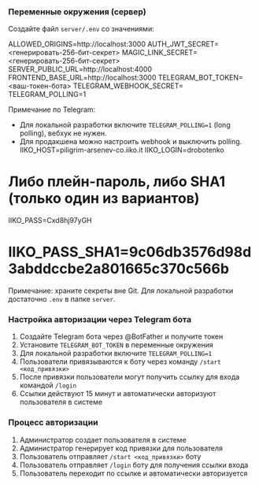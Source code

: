 ### Переменные окружения (сервер)

Создайте файл `server/.env` со значениями:

ALLOWED_ORIGINS=http://localhost:3000
AUTH_JWT_SECRET=<генерировать-256-бит-секрет>
MAGIC_LINK_SECRET=<генерировать-256-бит-секрет>
SERVER_PUBLIC_URL=http://localhost:4000
FRONTEND_BASE_URL=http://localhost:3000
TELEGRAM_BOT_TOKEN=<ваш-токен-бота>
TELEGRAM_WEBHOOK_SECRET=<set-your-random-secret>
TELEGRAM_POLLING=1

Примечание по Telegram:
- Для локальной разработки включите `TELEGRAM_POLLING=1` (long polling), вебхук не нужен.
- Для продакшена можно настроить webhook и выключить polling.
IIKO_HOST=piligrim-arsenev-co.iiko.it
IIKO_LOGIN=drobotenko
# Либо плейн-пароль, либо SHA1 (только один из вариантов)
IIKO_PASS=Cxd8hj97yGH
# IIKO_PASS_SHA1=9c06db3576d98d3abddccbe2a801665c370c566b

Примечание: храните секреты вне Git. Для локальной разработки достаточно `.env` в папке `server`.

### Настройка авторизации через Telegram бота

1) Создайте Telegram бота через @BotFather и получите токен
2) Установите `TELEGRAM_BOT_TOKEN` в переменные окружения
3) Для локальной разработки включите `TELEGRAM_POLLING=1`
4) Пользователи привязываются к боту через команду `/start <код_привязки>`
5) После привязки пользователи могут получить ссылку для входа командой `/login`
6) Ссылки действуют 15 минут и автоматически авторизуют пользователя в системе

### Процесс авторизации

1. Администратор создает пользователя в системе
2. Администратор генерирует код привязки для пользователя
3. Пользователь отправляет `/start <код_привязки>` боту
4. Пользователь отправляет `/login` боту для получения ссылки входа
5. Пользователь переходит по ссылке и автоматически авторизуется


